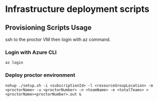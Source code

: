 # Infrastructure deployment scripts

## Provisioning Scripts Usage

ssh to the proctor VM then login with az command.

### Login with Azure CLI

```shell
az login
```

### Deploy proctor environment

```shell
nohup ./setup.sh -i <subscriptionId> -l <resourceGroupLocation> -m <proctorName> -u <proctorNumber> -n <teamName> -e <totalTeams> > <proctorName><proctorNumber>.out &
```
